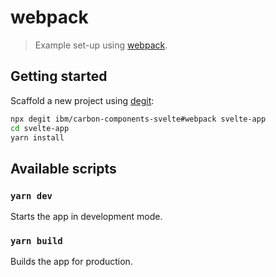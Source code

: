 # webpack

> Example set-up using [webpack](https://github.com/webpack/webpack).

## Getting started

Scaffold a new project using [degit](https://github.com/Rich-Harris/degit):

```sh
npx degit ibm/carbon-components-svelte#webpack svelte-app
cd svelte-app
yarn install
```

## Available scripts

### `yarn dev`

Starts the app in development mode.

### `yarn build`

Builds the app for production.
